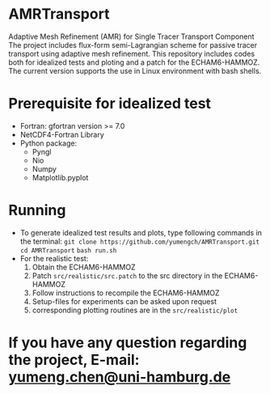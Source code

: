 # AMRTransport
Adaptive Mesh Refinement (AMR) for Single Tracer Transport Component
The project includes flux-form semi-Lagrangian scheme for passive tracer transport using adaptive mesh refinement.
This repository includes codes both for idealized tests and ploting and a patch for the ECHAM6-HAMMOZ.
The current version supports the use in Linux environment with bash shells.

# Prerequisite for idealized test
* Fortran: gfortran version >= 7.0
* NetCDF4-Fortran Library
* Python package: 
  * Pyngl
  * Nio
  * Numpy
  * Matplotlib.pyplot

# Running
  * To generate idealized test results and plots, type following commands in the terminal:
    `git clone https://github.com/yumengch/AMRTransport.git`
    `cd AMRTransport`
    `bash run.sh`
  * For the realistic test:
    1. Obtain the ECHAM6-HAMMOZ
    2. Patch `src/realistic/src.patch` to the src directory in the ECHAM6-HAMMOZ
    3. Follow instructions to recompile the ECHAM6-HAMMOZ
    4. Setup-files for experiments can be asked upon request
    5. corresponding plotting routines are in the `src/realistic/plot`


# If you have any question regarding the project, E-mail: yumeng.chen@uni-hamburg.de